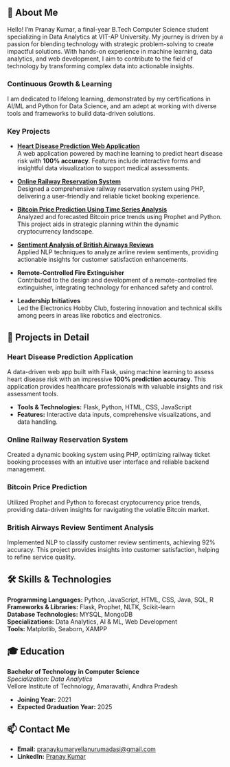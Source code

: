 ## 🚀 About Me
Hello! I’m Pranay Kumar, a final-year B.Tech Computer Science student specializing in Data Analytics at VIT-AP University. My journey is driven by a passion for blending technology with strategic problem-solving to create impactful solutions. With hands-on experience in machine learning, data analytics, and web development, I aim to contribute to the field of technology by transforming complex data into actionable insights.

### Continuous Growth & Learning
I am dedicated to lifelong learning, demonstrated by my certifications in AI/ML and Python for Data Science, and am adept at working with diverse tools and frameworks to build data-driven solutions.

### Key Projects
- **[Heart Disease Prediction Web Application](https://github.com/yourusername/heart-disease-prediction)**  
  A web application powered by machine learning to predict heart disease risk with **100% accuracy**. Features include interactive forms and insightful data visualization to support medical assessments.

- **[Online Railway Reservation System](https://github.com/yourusername/online-railway-reservation)**  
  Designed a comprehensive railway reservation system using PHP, delivering a user-friendly and reliable ticket booking experience.

- **[Bitcoin Price Prediction Using Time Series Analysis](https://github.com/yourusername/bitcoin-price-prediction)**  
  Analyzed and forecasted Bitcoin price trends using Prophet and Python. This project aids in strategic planning within the dynamic cryptocurrency landscape.

- **[Sentiment Analysis of British Airways Reviews](https://github.com/yourusername/british-airways-review-analysis)**  
  Applied NLP techniques to analyze airline review sentiments, providing actionable insights for customer satisfaction enhancements.

- **Remote-Controlled Fire Extinguisher**  
  Contributed to the design and development of a remote-controlled fire extinguisher, integrating technology for enhanced safety and control.

- **Leadership Initiatives**  
  Led the Electronics Hobby Club, fostering innovation and technical skills among peers in areas like robotics and electronics.

## 💼 Projects in Detail

### Heart Disease Prediction Application
A data-driven web app built with Flask, using machine learning to assess heart disease risk with an impressive **100% prediction accuracy**. This application provides healthcare professionals with valuable insights and risk assessment tools.

- **Tools & Technologies:** Flask, Python, HTML, CSS, JavaScript
- **Features:** Interactive data inputs, comprehensive visualizations, and data handling.

### Online Railway Reservation System
Created a dynamic booking system using PHP, optimizing railway ticket booking processes with an intuitive user interface and reliable backend management.

### Bitcoin Price Prediction
Utilized Prophet and Python to forecast cryptocurrency price trends, providing data-driven insights for navigating the volatile Bitcoin market.

### British Airways Review Sentiment Analysis
Implemented NLP to classify customer review sentiments, achieving 92% accuracy. This project provides insights into customer satisfaction, helping to refine service quality.

## 🛠️ Skills & Technologies

**Programming Languages:** Python, JavaScript, HTML, CSS, Java, SQL, R  
**Frameworks & Libraries:** Flask, Prophet, NLTK, Scikit-learn  
**Database Technologies:** MYSQL, MongoDB  
**Specializations:** Data Analytics, AI & ML, Web Development  
**Tools:** Matplotlib, Seaborn, XAMPP  

## 🎓 Education

**Bachelor of Technology in Computer Science**  
*Specialization: Data Analytics*  
Vellore Institute of Technology, Amaravathi, Andhra Pradesh  
- **Joining Year:** 2021  
- **Expected Graduation Year:** 2025

## 📫 Contact Me

- **Email:** pranaykumaryellanurumadasi@gmail.com  
- **LinkedIn:** [Pranay Kumar](https://www.linkedin.com//in/yellanurumadasipranaykumar)
